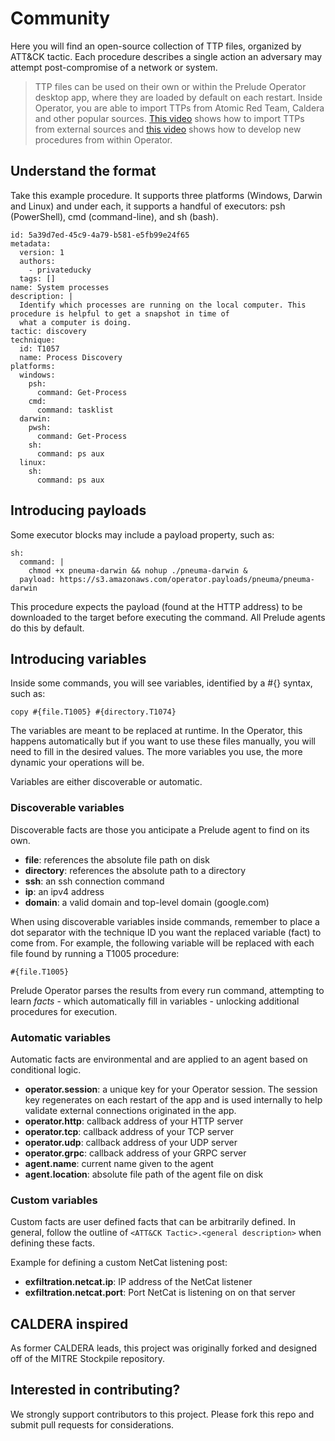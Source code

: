 # Community

Here you will find an open-source collection of TTP files, organized by ATT&CK tactic. Each procedure describes a single action an adversary
may attempt post-compromise of a network or system.

> TTP files can be used on their own or within the Prelude Operator desktop app, where they are loaded by default on each restart. Inside Operator, you are able to import TTPs from Atomic Red Team, Caldera and other popular sources. [This video](https://www.youtube.com/watch?v=kY3-NBES1gk) shows how to import TTPs from external sources and [this video](https://www.youtube.com/watch?v=OWjgS8bzJf0) shows how to develop new procedures from within Operator.

## Understand the format

Take this example procedure. It supports three platforms (Windows, Darwin and Linux) and under each, it supports a handful of
executors: psh (PowerShell), cmd (command-line), and sh (bash).

```
id: 5a39d7ed-45c9-4a79-b581-e5fb99e24f65
metadata:
  version: 1
  authors:
    - privateducky
  tags: []
name: System processes
description: |
  Identify which processes are running on the local computer. This procedure is helpful to get a snapshot in time of
  what a computer is doing.
tactic: discovery
technique:
  id: T1057
  name: Process Discovery
platforms:
  windows:
    psh:
      command: Get-Process
    cmd:
      command: tasklist
  darwin:
    pwsh:
      command: Get-Process
    sh:
      command: ps aux
  linux:
    sh:
      command: ps aux
```

## Introducing payloads

Some executor blocks may include a payload property, such as:
```
sh:
  command: |
    chmod +x pneuma-darwin && nohup ./pneuma-darwin &
  payload: https://s3.amazonaws.com/operator.payloads/pneuma/pneuma-darwin
```
This procedure expects the payload (found at the HTTP address) to be downloaded to the target before executing the command. All Prelude agents do this by default.

## Introducing variables

Inside some commands, you will see variables, identified by a #{} syntax, such as:
```
copy #{file.T1005} #{directory.T1074}
```
The variables are meant to be replaced at runtime. In the Operator, this happens automatically but if you want to use
these files manually, you will need to fill in the desired values. The more variables you use, the more dynamic your operations will be.

Variables are either discoverable or automatic.

### Discoverable variables

Discoverable facts are those you anticipate a Prelude agent to find on its own. 

* **file**: references the absolute file path on disk
* **directory**: references the absolute path to a directory
* **ssh**: an ssh connection command
* **ip**: an ipv4 address
* **domain**: a valid domain and top-level domain (google.com)

When using discoverable variables inside commands, remember to place a dot separator with the technique ID you want the replaced
variable (fact) to come from. For example, the following variable will be replaced with each file found by running
a T1005 procedure:
```
#{file.T1005}
```

Prelude Operator parses the results from every run command, attempting to learn <i>facts</i> - which automatically fill in variables - unlocking additional procedures for execution.

### Automatic variables

Automatic facts are environmental and are applied to an agent based on conditional logic.

* **operator.session**: a unique key for your Operator session. The session key regenerates on each restart of the app and is used internally to help validate external connections originated in the app.
* **operator.http**: callback address of your HTTP server
* **operator.tcp**: callback address of your TCP server
* **operator.udp**: callback address of your UDP server
* **operator.grpc**: callback address of your GRPC server
* **agent.name**: current name given to the agent
* **agent.location**: absolute file path of the agent file on disk

### Custom variables

Custom facts are user defined facts that can be arbitrarily defined. In general, follow the outline of `<ATT&CK Tactic>.<general description>` when defining these facts.

Example for defining a custom NetCat listening post:
* **exfiltration.netcat.ip**: IP address of the NetCat listener
* **exfiltration.netcat.port**: Port NetCat is listening on on that server


## CALDERA inspired

As former CALDERA leads, this project was originally forked and designed off of the MITRE Stockpile repository.

## Interested in contributing?

We strongly support contributors to this project. Please fork this repo and submit pull requests for considerations.
